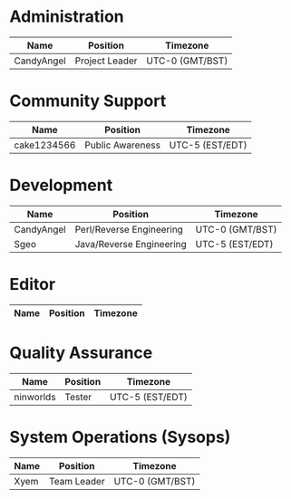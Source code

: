 # Administration

| Name | Position | Timezone |
| - | - | - |
| CandyAngel | Project Leader | UTC-0 (GMT/BST) |

# Community Support

| Name | Position | Timezone |
| - | - | - |
| cake1234566 | Public Awareness | UTC-5 (EST/EDT) |

# Development

| Name | Position | Timezone |
| - | - | - |
| CandyAngel | Perl/Reverse Engineering | UTC-0 (GMT/BST) |
| Sgeo | Java/Reverse Engineering | UTC-5 (EST/EDT) |

# Editor

| Name | Position | Timezone |
| - | - | - |

# Quality Assurance

| Name | Position | Timezone |
| - | - | - |
| ninworlds | Tester | UTC-5 (EST/EDT) |

# System Operations (Sysops)
| Name | Position | Timezone |
| - | - | - |
| Xyem | Team Leader | UTC-0 (GMT/BST) |